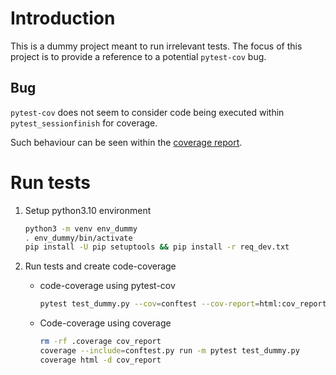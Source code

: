 # Introduction

This is a dummy project meant to run irrelevant tests.
The focus of this project is to provide a reference to a potential
`pytest-cov` bug.

## Bug

`pytest-cov` does not seem to consider code being executed within `pytest_sessionfinish` for coverage.

Such behaviour can be seen within the [coverage report](./cov_report/index.html).

# Run tests

1. Setup python3.10 environment
    ```bash
    python3 -m venv env_dummy
    . env_dummy/bin/activate
    pip install -U pip setuptools && pip install -r req_dev.txt
    ```

2. Run tests and create code-coverage
    * code-coverage using pytest-cov
    
        ```bash
        pytest test_dummy.py --cov=conftest --cov-report=html:cov_report
        ```

    * Code-coverage using coverage
        
        ```bash
        rm -rf .coverage cov_report
        coverage --include=conftest.py run -m pytest test_dummy.py
        coverage html -d cov_report
        ```